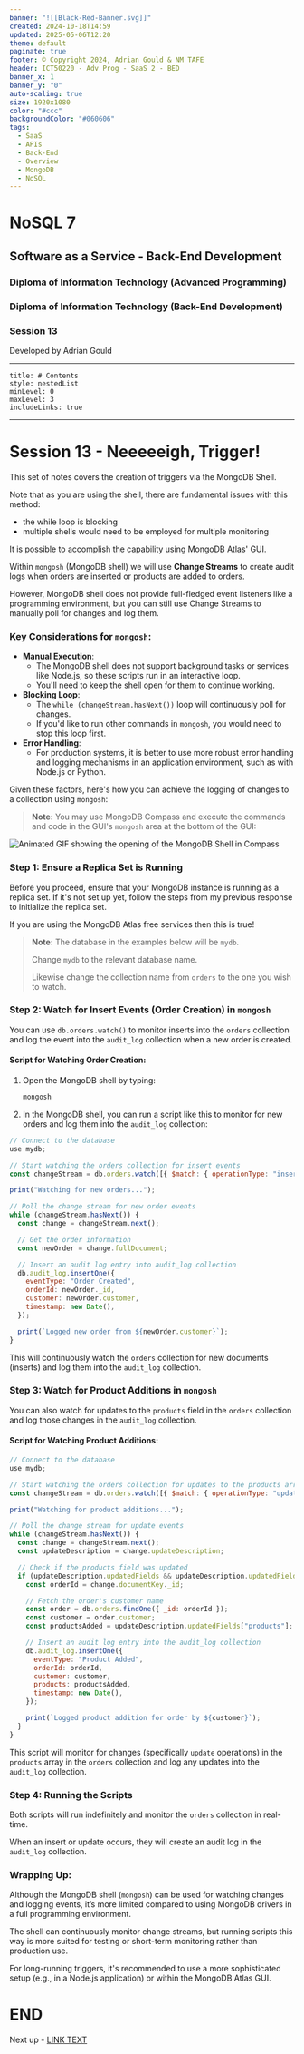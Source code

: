 ```yaml
---
banner: "![[Black-Red-Banner.svg]]"
created: 2024-10-18T14:59
updated: 2025-05-06T12:20
theme: default
paginate: true
footer: © Copyright 2024, Adrian Gould & NM TAFE
header: ICT50220 - Adv Prog - SaaS 2 - BED
banner_x: 1
banner_y: "0"
auto-scaling: true
size: 1920x1080
color: "#ccc"
backgroundColor: "#060606"
tags:
  - SaaS
  - APIs
  - Back-End
  - Overview
  - MongoDB
  - NoSQL
---
```


# NoSQL 7

## Software as a Service - Back-End Development

### Diploma of Information Technology (Advanced Programming)

### Diploma of Information Technology (Back-End Development)

### Session 13

Developed by Adrian Gould

---

```table-of-contents
title: # Contents
style: nestedList
minLevel: 0
maxLevel: 3
includeLinks: true
```

---

# Session 13 - Neeeeeigh, Trigger!

This set of notes covers the creation of triggers via the MongoDB Shell.

Note that as you are using the shell, there are fundamental issues with this method:
- the while loop is blocking
- multiple shells would need to be employed for multiple monitoring

It is possible to accomplish the capability using MongoDB Atlas' GUI.

Within `mongosh` (MongoDB shell) we will use **Change Streams** to create audit logs when orders are inserted or products are added to orders. 

However, MongoDB shell does not provide full-fledged event listeners like a programming environment, but you can still use Change Streams to manually poll for changes and log them.

### Key Considerations for `mongosh`:

- **Manual Execution**: 
	- The MongoDB shell does not support background tasks or services like Node.js, so these scripts run in an interactive loop. 
	- You'll need to keep the shell open for them to continue working.
- **Blocking Loop**: 
	- The `while (changeStream.hasNext())` loop will continuously poll for changes. 
	- If you'd like to run other commands in `mongosh`, you would need to stop this loop first.
- **Error Handling**: 
	- For production systems, it is better to use more robust error handling and logging mechanisms in an application environment, such as with Node.js or Python.

Given these factors, here's how you can achieve the logging of changes to a collection using `mongosh`:

> **Note:** You may use MongoDB Compass and execute the commands and code in the GUI's `mongosh` area at the bottom of the GUI:

![Animated GIF showing the opening of the MongoDB Shell in Compass](assets/MongoDBCompass_FrvTsSpvDS.gif)

### Step 1: Ensure a Replica Set is Running

Before you proceed, ensure that your MongoDB instance is running as a replica set. If it's not set up yet, follow the steps from my previous response to initialize the replica set.

If you are using the MongoDB Atlas free services then this is true!


>**Note:** The database in the examples below will be `mydb`. 
>
>Change `mydb` to the relevant database name. 
>
>Likewise change the collection name from `orders` to the one you wish to watch.

### Step 2: Watch for Insert Events (Order Creation) in `mongosh`

You can use `db.orders.watch()` to monitor inserts into the `orders` collection and log the event into the `audit_log` collection when a new order is created.

#### Script for Watching Order Creation:

1. Open the MongoDB shell by typing:

   ```bash
   mongosh
   ```

2. In the MongoDB shell, you can run a script like this to monitor for new orders and log them into the `audit_log` collection:

```javascript
// Connect to the database
use mydb;

// Start watching the orders collection for insert events
const changeStream = db.orders.watch([{ $match: { operationType: "insert" } }]);

print("Watching for new orders...");

// Poll the change stream for new order events
while (changeStream.hasNext()) {
  const change = changeStream.next();

  // Get the order information
  const newOrder = change.fullDocument;

  // Insert an audit log entry into audit_log collection
  db.audit_log.insertOne({
    eventType: "Order Created",
    orderId: newOrder._id,
    customer: newOrder.customer,
    timestamp: new Date(),
  });

  print(`Logged new order from ${newOrder.customer}`);
}
```

This will continuously watch the `orders` collection for new documents (inserts) and log them into the `audit_log` collection.

### Step 3: Watch for Product Additions in `mongosh`

You can also watch for updates to the `products` field in the `orders` collection and log those changes in the `audit_log` collection.

#### Script for Watching Product Additions:

```javascript
// Connect to the database
use mydb;

// Start watching the orders collection for updates to the products array
const changeStream = db.orders.watch([{ $match: { operationType: "update" } }]);

print("Watching for product additions...");

// Poll the change stream for update events
while (changeStream.hasNext()) {
  const change = changeStream.next();
  const updateDescription = change.updateDescription;

  // Check if the products field was updated
  if (updateDescription.updatedFields && updateDescription.updatedFields["products"]) {
    const orderId = change.documentKey._id;

    // Fetch the order's customer name
    const order = db.orders.findOne({ _id: orderId });
    const customer = order.customer;
    const productsAdded = updateDescription.updatedFields["products"];

    // Insert an audit log entry into the audit_log collection
    db.audit_log.insertOne({
      eventType: "Product Added",
      orderId: orderId,
      customer: customer,
      products: productsAdded,
      timestamp: new Date(),
    });

    print(`Logged product addition for order by ${customer}`);
  }
}
```

This script will monitor for changes (specifically `update` operations) in the `products` array in the `orders` collection and log any updates into the `audit_log` collection.

### Step 4: Running the Scripts

Both scripts will run indefinitely and monitor the `orders` collection in real-time.

When an insert or update occurs, they will create an audit log in the `audit_log` collection.



### Wrapping Up:

Although the MongoDB shell (`mongosh`) can be used for watching changes and logging events, it’s more limited compared to using MongoDB drivers in a full programming environment. 

The shell can continuously monitor change streams, but running scripts this way is more suited for testing or short-term monitoring rather than production use. 

For long-running triggers, it's recommended to use a more sophisticated setup (e.g., in a Node.js application) or within the MongoDB Atlas GUI.

# END

Next up - [LINK TEXT](#)
